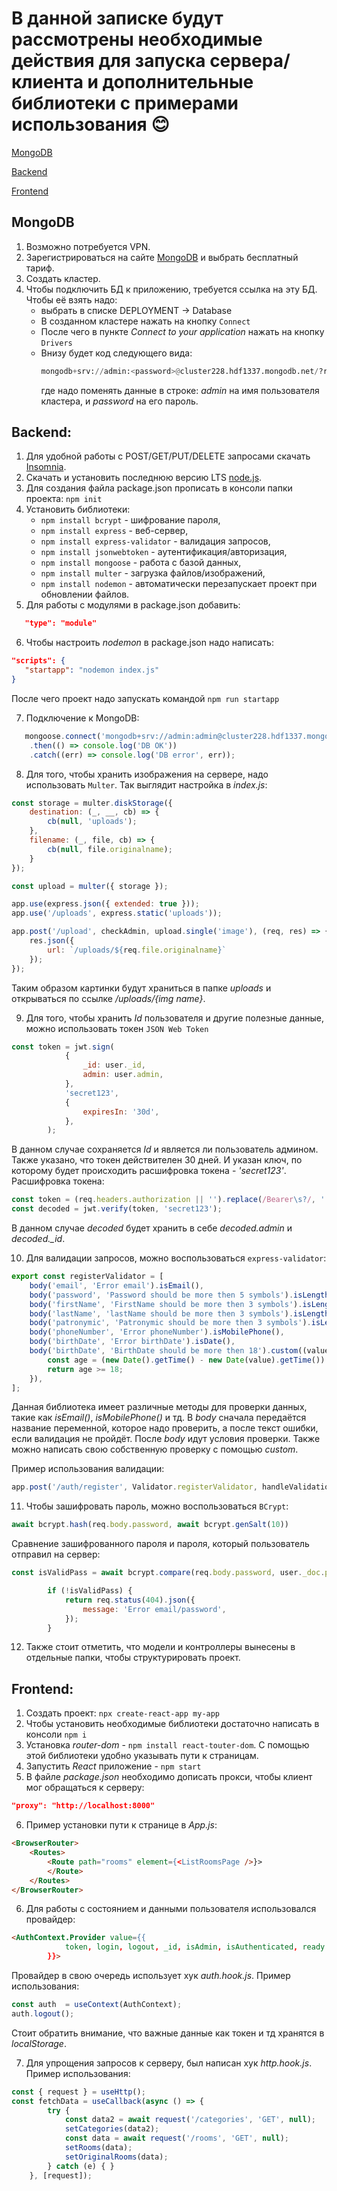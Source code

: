# В данной записке будут рассмотрены необходимые действия для запуска сервера/клиента и дополнительные библиотеки с примерами использования 😊

[MongoDB](#head11)

[Backend](#head22) 

[Frontend](#head33) 


<a name="head11"><h2>MongoDB</h2></a>

1. Возможно потребуется VPN.
2. Зарегистрироваться на сайте [MongoDB](https://www.mongodb.com/) и выбрать бесплатный тариф.
3. Создать кластер.
4. Чтобы подключить БД к приложению, требуется ссылка на эту БД. Чтобы её взять надо:
   - выбрать в списке DEPLOYMENT -> Database
   - В созданном кластере нажать на кнопку `Connect`
   - После чего в пункте *Connect to your application* нажать на кнопку `Drivers`
   - Внизу будет код следующего вида:
      ```python
      mongodb+srv://admin:<password>@cluster228.hdf1337.mongodb.net/?retryWrites=true&w=majority
      ```
      где надо поменять данные в строке: *admin* на имя пользователя кластера, и *password* на его пароль.


<a name="head22"><h2>Backend:</h2></a>
   
1. Для удобной работы с POST/GET/PUT/DELETE запросами скачать [Insomnia](insomnia).
2. Скачать и установить последнюю версию LTS [node.js](https://nodejs.org/en).
3. Для создания файла package.json прописать в консоли папки проекта: `npm init`
4. Установить библиотеки:
   - `npm install bcrypt` - шифрование пароля,
   - `npm install express` - веб-сервер,
   - `npm install express-validator` - валидация запросов,
   - `npm install jsonwebtoken` - аутентификация/авторизация,
   - `npm install mongoose` - работа с базой данных,
   - `npm install multer` - загрузка файлов/изображений,
   - `npm install nodemon` - автоматически перезапускает проект при обновлении файлов. 
5. Для работы с модулями в package.json добавить:
```json
   "type": "module"
  ``` 
6. Чтобы настроить *nodemon* в package.json надо написать:
```json
"scripts": {
   "startapp": "nodemon index.js"
}
```
   После чего проект надо запускать командой `npm run startapp`
   
7. Подключение к MongoDB:
```javascript
   mongoose.connect('mongodb+srv://admin:admin@cluster228.hdf1337.mongodb.net/blog?retryWrites=true&w=majority')
    .then(() => console.log('DB OK'))
    .catch((err) => console.log('DB error', err));
```

8. Для того, чтобы хранить изображения на сервере, надо использовать `Multer`. Так выглядит настройка в *index.js*:
```javascript
const storage = multer.diskStorage({
    destination: (_, __, cb) => {
        cb(null, 'uploads');
    },
    filename: (_, file, cb) => {
        cb(null, file.originalname);
    }
});

const upload = multer({ storage });

app.use(express.json({ extended: true }));
app.use('/uploads', express.static('uploads'));

app.post('/upload', checkAdmin, upload.single('image'), (req, res) => {
    res.json({
        url: `/uploads/${req.file.originalname}`
    });
});
```
Таким образом картинки будут храниться в папке *uploads* и открываться по ссылке */uploads/{img name}*.

9. Для того, чтобы хранить *Id* пользователя и другие полезные данные, можно использовать токен `JSON Web Token`
```javascript
const token = jwt.sign(
            {
                _id: user._id,
                admin: user.admin,
            },
            'secret123',
            {
                expiresIn: '30d',
            },
        );
```
В данном случае сохраняется *Id* и является ли пользователь админом. Также указано, что токен действителен 30 дней. И указан ключ, по которому будет происходить расшифровка токена - *'secret123'*.
Расшифровка токена:
```javascript
const token = (req.headers.authorization || '').replace(/Bearer\s?/, '');
const decoded = jwt.verify(token, 'secret123');
```
В данном случае *decoded* будет хранить в себе *decoded.admin* и *decoded._id*.

10. Для валидации запросов, можно воспользоваться `express-validator`:
```javascript
export const registerValidator = [
    body('email', 'Error email').isEmail(),
    body('password', 'Password should be more then 5 symbols').isLength({ min: 5 }),
    body('firstName', 'FirstName should be more then 3 symbols').isLength({ min: 3 }),
    body('lastName', 'lastName should be more then 3 symbols').isLength({ min: 3 }),
    body('patronymic', 'Patronymic should be more then 3 symbols').isLength({ min: 3 }),
    body('phoneNumber', 'Error phoneNumber').isMobilePhone(),
    body('birthDate', 'Error birthDate').isDate(),
    body('birthDate', 'BirthDate should be more then 18').custom((value) => {
        const age = (new Date().getTime() - new Date(value).getTime()) / (365 * 24 * 60 * 60 * 1000);
        return age >= 18;
    }),
];
```
Данная библиотека имеет различные методы для проверки данных, такие как *isEmail()*, *isMobilePhone()* и тд. В *body* сначала передаётся название переменной, которое надо проверить, а после текст ошибки, если валидация не пройдёт. После *body* идут условия проверки. Также можно написать свою собственную проверку с помощью *custom*. 

Пример использования валидации:
```javascript
app.post('/auth/register', Validator.registerValidator, handleValidationErrors, UserController.register);
```

11. Чтобы зашифровать пароль, можно воспользоваться `BCrypt`:
```javascript
await bcrypt.hash(req.body.password, await bcrypt.genSalt(10))
```
Сравнение зашифрованного пароля и пароля, который пользователь отправил на сервер:
```javascript
const isValidPass = await bcrypt.compare(req.body.password, user._doc.passwordHash);

        if (!isValidPass) {
            return req.status(404).json({
                message: 'Error email/password',
            });
        }
```
12. Также стоит отметить, что модели и контроллеры вынесены в отдельные папки, чтобы структурировать проект.

<a name="head33"><h2>Frontend:</h2></a>

1. Создать проект: `npx create-react-app my-app`
2. Чтобы установить необходимые библиотеки достаточно написать в консоли `npm i`
3. Установка *router-dom* - `npm install react-touter-dom`. С помощью этой библиотеки удобно указывать пути к страницам.
4. Запустить *React* приложение - `npm start`
5. В файле *package.json* необходимо дописать прокси, чтобы клиент мог обращаться к серверу:
```json
"proxy": "http://localhost:8000"
```

6. Пример установки пути к странице в *App.js*:
```html
<BrowserRouter>
    <Routes>
        <Route path="rooms" element={<ListRoomsPage />}>
        </Route>
    </Routes>
</BrowserRouter>
```
6. Для работы с состоянием и данными пользователя использовался провайдер:
```html
<AuthContext.Provider value={{
            token, login, logout, _id, isAdmin, isAuthenticated, ready
        }}>
```
Провайдер в свою очередь использует хук *auth.hook.js*. Пример использования: 
```javascript
const auth  = useContext(AuthContext);
auth.logout();
```
Стоит обратить внимание, что важные данные как токен и тд хранятся в *localStorage*.

7. Для упрощения запросов к серверу, был написан хук *http.hook.js*. Пример использования: 
```javascript
const { request } = useHttp();
const fetchData = useCallback(async () => {
        try {
            const data2 = await request('/categories', 'GET', null);
            setСategories(data2);
            const data = await request('/rooms', 'GET', null);
            setRooms(data);
            setOriginalRooms(data);
        } catch (e) { }
    }, [request]);
```
